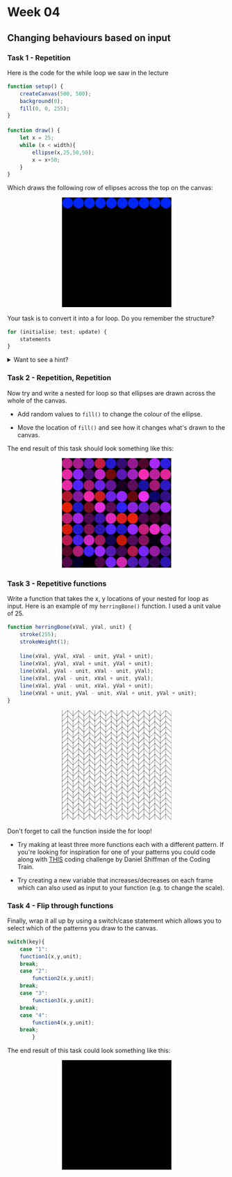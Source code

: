 # Week 04

## Changing behaviours based on input


### Task 1 - Repetition

Here is the code for the while loop we saw in the lecture

```javascript
function setup() {
	createCanvas(500, 500);
  	background(0);
  	fill(0, 0, 255);
}

function draw() {
	let x = 25;
	while (x < width){
		ellipse(x,25,50,50);
		x = x+50;
	}
}
```

Which draws the following row of ellipses across the top on the canvas:

<p align="center">
<img src="./images/Task_01.png" alt="Download" width="50%"/>
</p>

Your task is to convert it into a for loop.  Do you remember the structure?

```javascript
for (initialise; test; update) {
    statements
}
```

<details>
<summary>Want to see a hint?</summary>
https://p5js.org/reference/#/p5/for
</details>  

### Task 2 - Repetition, Repetition

Now try and write a nested for loop so that ellipses are drawn across the whole of the canvas.

* Add random values to ```fill()``` to change the colour of the ellipse.  

* Move the location of ```fill()``` and see how it changes what's drawn to the canvas.

The end result of this task should look something like this:
<p align="center">
<img src="./images/Task_02.gif" alt="Download" width="50%"/>
</p>

### Task 3 - Repetitive functions

Write a function that takes the x, y locations of your nested for loop as input.  Here is an example of my ```herringBone()``` function.  I used a unit value of 25. 

```javascript
function herringBone(xVal, yVal, unit) {
	stroke(255);
	strokeWeight(1);

	line(xVal, yVal, xVal - unit, yVal + unit);
	line(xVal, yVal, xVal + unit, yVal + unit);
	line(xVal, yVal - unit, xVal - unit, yVal);
	line(xVal, yVal - unit, xVal + unit, yVal);
	line(xVal, yVal - unit, xVal, yVal + unit);
	line(xVal + unit, yVal - unit, xVal + unit, yVal + unit);
} 
```

<p align="center">
<img src="./images/Task_03.png" alt="Download" width="50%"/>
</p>

Don't forget to call the function inside the for loop!

* Try making at least three more functions each with a different pattern.  If you're looking for inspiration for one of your patterns you could code along with [THIS](https://www.youtube.com/watch?v=bEyTZ5ZZxZs) coding challenge by Daniel Shiffman of the Coding Train.

* Try creating a new variable that increases/decreases on each frame which can also used as input to your function (e.g. to change the scale).

### Task 4 - Flip through functions

Finally, wrap it all up by using a switch/case statement which allows you to select which of the patterns you draw to the canvas.

```javascript
switch(key){
    case "1": 	
	function1(x,y,unit);
    break;
    case "2": 
    	function2(x,y,unit);
    break;
    case "3": 
    	function3(x,y,unit);
    break;
    case "4": 
    	function4(x,y,unit);
    break;
	    }
```

The end result of this task could look something like this:
<p align="center">
<img src="./images/Task_04.gif" alt="Download" width="50%"/>
</p>
